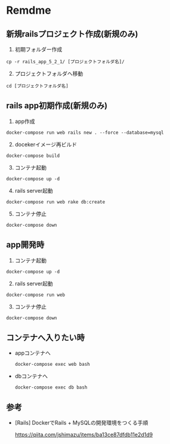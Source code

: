 # Remdme

## 新規railsプロジェクト作成(新規のみ)
1. 初期フォルダー作成

  `cp -r rails_app_5_2_1/ [プロジェクトフォルダ名]/`

2. プロジェクトフォルダへ移動

  `cd [プロジェクトフォルダ名]`

## rails app初期作成(新規のみ)
1. app作成

  `docker-compose run web rails new . --force --database=mysql`

2. docekerイメージ再ビルド

  `docker-compose build`

3. コンテナ起動

  `docker-compose up -d`

4. rails server起動

  `docker-compose run web rake db:create`

5. コンテナ停止

  `docker-compose down`

## app開発時
1. コンテナ起動

  `docker-compose up -d`

2. rails server起動

  `docker-compose run web`

3. コンテナ停止

  `docker-compose down`

## コンテナへ入りたい時
- appコンテナへ

  `docker-compose exec web bash`

- dbコンテナへ

  `docker-compose exec db bash`

## 参考
- [Rails] DockerでRails + MySQLの開発環境をつくる手順

  https://qiita.com/jshimazu/items/ba13ce87dfdb11e2d1d9
